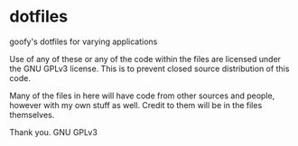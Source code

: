 # dotfiles
goofy's dotfiles for varying applications

Use of any of these or any of the code within the files are licensed under the GNU GPLv3 license.
This is to prevent closed source distribution of this code.

Many of the files in here will have code from other sources and people, however with my own stuff as well.
Credit to them will be in the files themselves.

Thank you.
GNU GPLv3
